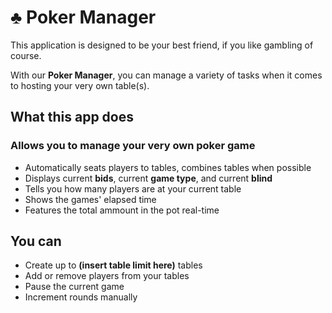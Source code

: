 # :clubs: Poker Manager


This application is designed to be your best friend, if you like gambling of course. 

With our **Poker Manager**, you can manage a variety of tasks when it comes to hosting your very own table(s). 

## What this app does

### Allows you to manage your very own poker game 

- Automatically seats players to tables, combines tables when possible
- Displays current **bids**, current **game type**, and current **blind**
- Tells you how many players are at your current table
- Shows the games' elapsed time
- Features the total ammount in the pot real-time

## You can
- Create up to **(insert table limit here)** tables
- Add or remove players from your tables
- Pause the current game
- Increment rounds manually